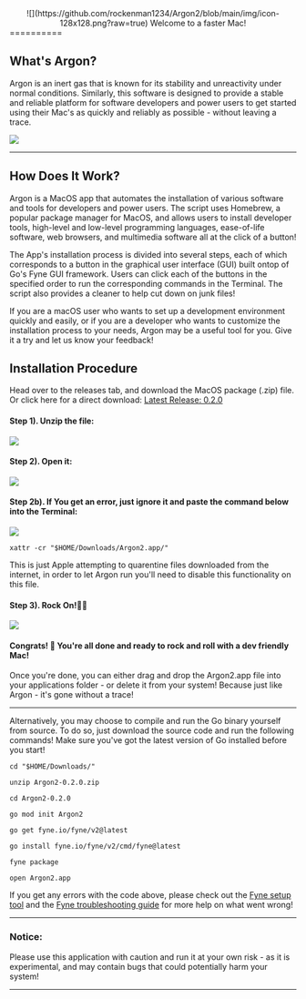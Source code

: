 <div align="center">
![](https://github.com/rockenman1234/Argon2/blob/main/img/icon-128x128.png?raw=true) Welcome to a faster Mac! 
</div>
==========


## What's Argon?
Argon is an inert gas that is known for its stability and unreactivity under normal conditions. Similarly, this software is designed to provide a stable and reliable platform for software developers and power users to get started using their Mac's as quickly and reliably as possible - without leaving a trace. 

![](https://github.com/rockenman1234/Argon2/blob/main/img/Main.png?raw=true)
***

## How Does It Work?
Argon is a MacOS app that automates the installation of various software and tools for developers and power users. The script uses Homebrew, a popular package manager for MacOS, and allows users to install developer tools, high-level and low-level programming languages, ease-of-life software, web browsers, and multimedia software all at the click of a button!

The App's installation process is divided into several steps, each of which corresponds to a button in the graphical user interface (GUI) built ontop of Go's Fyne GUI framework. Users can click each of the buttons in the specified order to run the corresponding commands in the Terminal. The script also provides a cleaner to help cut down on junk files!

If you are a macOS user who wants to set up a development environment quickly and easily, or if you are a developer who wants to customize the installation process to your needs, Argon may be a useful tool for you. Give it a try and let us know your feedback!

## Installation Procedure
Head over to the releases tab, and download the MacOS package (.zip) file. Or click here for a direct download: 
<a href="https://github.com/rockenman1234/Argon2/releases/download/0.2.0/Argon2.zip" title="Download Argon">Latest Release: 0.2.0</a>

#### Step 1). Unzip the file:
![](https://github.com/rockenman1234/Argon2/blob/main/img/Unzip.png?raw=true)

#### Step 2). Open it:
![](https://github.com/rockenman1234/Argon2/blob/main/img/run.png?raw=true)

#### Step 2b). If You get an error, just ignore it and paste the command below into the Terminal:
![](https://github.com/rockenman1234/Argon2/blob/main/img/error.png?raw=true)

```
xattr -cr "$HOME/Downloads/Argon2.app/"
```
This is just Apple attempting to quarentine files downloaded from the internet, in order to let Argon run you'll need to disable this functionality on this file. 

#### Step 3). Rock On!🤘🎸
![](https://github.com/rockenman1234/Argon2/blob/main/img/Main.png?raw=true)



#### Congrats! 🎉 You're all done and ready to rock and roll with a dev friendly Mac!

Once you're done, you can either drag and drop the Argon2.app file into your applications folder - or delete it from your system! Because just like Argon - it's gone without a trace!

*** 
Alternatively, you may choose to compile and run the Go binary yourself from source. To do so, just download the source code and run the following commands! Make sure you've got the latest version of Go installed before you start!

```
cd "$HOME/Downloads/"

unzip Argon2-0.2.0.zip

cd Argon2-0.2.0

go mod init Argon2

go get fyne.io/fyne/v2@latest

go install fyne.io/fyne/v2/cmd/fyne@latest

fyne package

open Argon2.app
```
If you get any errors with the code above, please check out the [Fyne setup tool](https://geoffrey-artefacts.fynelabs.com/github/andydotxyz/fyne-io/setup/latest/) and the [Fyne troubleshooting guide](https://docs.fyne.io/faq/troubleshoot) for more help on what went wrong!

 
 ***

### Notice:
Please use this application with caution and run it at your own risk - as it is experimental, and may contain bugs that could potentially harm your system!
***
